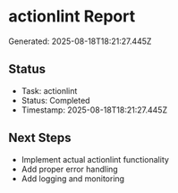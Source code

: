 # actionlint Report

Generated: 2025-08-18T18:21:27.445Z

## Status
- Task: actionlint
- Status: Completed
- Timestamp: 2025-08-18T18:21:27.445Z

## Next Steps
- Implement actual actionlint functionality
- Add proper error handling
- Add logging and monitoring
